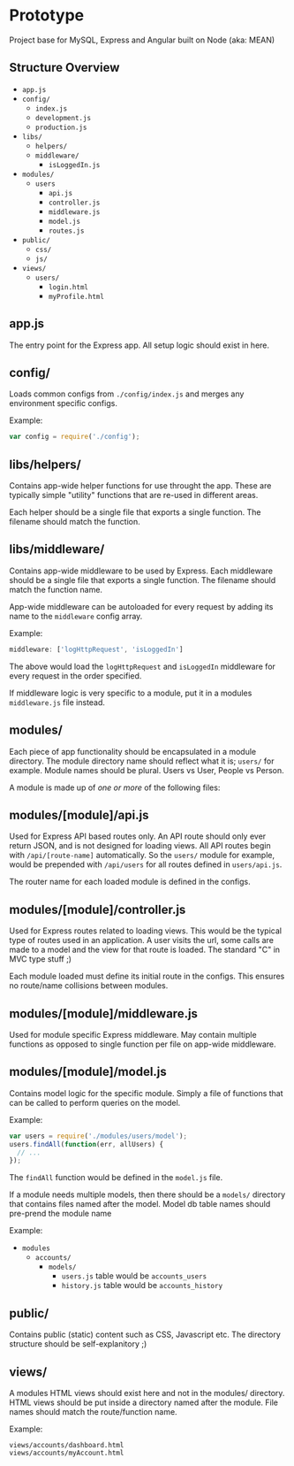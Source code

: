 # Prototype

Project base for MySQL, Express and Angular built on Node (aka: MEAN)


## Structure Overview

- `app.js`
- `config/`
  - `index.js`
  - `development.js`
  - `production.js`
- `libs/`
  - `helpers/`
  - `middleware/`
    - `isLoggedIn.js`
- `modules/`
  - `users`
    - `api.js`
    - `controller.js`
    - `middleware.js`
    - `model.js`
    - `routes.js` 
- `public/`
  - `css/`
  - `js/`
- `views/`
  - `users/`
    - `login.html`
    - `myProfile.html`


## app.js

The entry point for the Express app. All setup logic should exist in here.


## config/

Loads common configs from `./config/index.js` and merges any environment 
specific configs.

Example: 

```javascript
var config = require('./config');
```

## libs/helpers/

Contains app-wide helper functions for use throught the app. These are typically
simple "utility" functions that are re-used in different areas.

Each helper should be a single file that exports a single function. The filename
should match the function.


## libs/middleware/

Contains app-wide middleware to be used by Express. Each middleware should be a 
single file that exports a single function. The filename should match the
function name.

App-wide middleware can be autoloaded for every request by adding its name to 
the `middleware` config array.

Example:

```javascript
middleware: ['logHttpRequest', 'isLoggedIn']
```

The above would load the `logHttpRequest` and `isLoggedIn` middleware for every 
request in the order specified.

If middleware logic is very specific to a module, put it in a modules 
`middleware.js` file instead.


## modules/

Each piece of app functionality should be encapsulated in a module directory. 
The module directory name should reflect what it is; `users/` for example. 
Module names should be plural. Users vs User, People vs Person.

A module is made up of *one or more* of the following files:


## modules/[module]/api.js

Used for Express API based routes only. An API route should only ever return
JSON, and is not designed for loading views. All API routes begin with 
`/api/[route-name]` automatically. So the `users/` module for example, would be
prepended with `/api/users` for all routes defined in `users/api.js`.

The router name for each loaded module is defined in the configs.


## modules/[module]/controller.js

Used for Express routes related to loading views. This would be the typical
type of routes used in an application. A user visits the url, some calls are 
made to a model and the view for that route is loaded. The standard "C" in MVC
type stuff ;)

Each module loaded must define its initial route in the configs. This ensures
no route/name collisions between modules.


## modules/[module]/middleware.js

Used for module specific Express middleware. May contain multiple functions as
opposed to single function per file on app-wide middleware.


## modules/[module]/model.js

Contains model logic for the specific module. Simply a file of functions that
can be called to perform queries on the model.

Example:

```javascript
var users = require('./modules/users/model');
users.findAll(function(err, allUsers) {
  // ... 
});
```

The `findAll` function would be defined in the `model.js` file.

If a module needs multiple models, then there should be a `models/` directory
that contains files named after the model. Model db table names should pre-prend 
the module name

Example:

- `modules`
  - `accounts/`
    - `models/`
      - `users.js` table would be `accounts_users`
      - `history.js` table would be `accounts_history`

## public/

Contains public (static) content such as CSS, Javascript etc. The directory
structure should be self-explanitory ;)

## views/

A modules HTML views should exist here and not in the modules/ directory. HTML
views should be put inside a directory named after the module. File names
should match the route/function name.

Example:

```
views/accounts/dashboard.html
views/accounts/myAccount.html
```